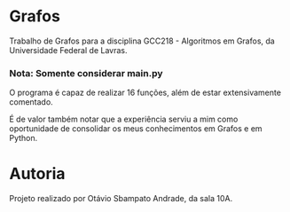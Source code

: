 # Grafos
Trabalho de Grafos para a disciplina GCC218 - Algoritmos em Grafos, da Universidade Federal de Lavras.

### Nota: Somente considerar main.py

O programa é capaz de realizar 16 funções, além de estar extensivamente comentado.

É de valor também notar que a experiência serviu a mim como oportunidade de 
consolidar os meus conhecimentos em Grafos e em Python.

# Autoria
Projeto realizado por Otávio Sbampato Andrade, da sala 10A.
